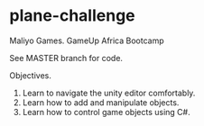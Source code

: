 # plane-challenge
Maliyo Games. GameUp Africa Bootcamp

See MASTER branch for code.

Objectives.
1. Learn to navigate the unity editor comfortably.
2. Learn how to add and manipulate objects.
3. Learn how to control game objects using C#.
